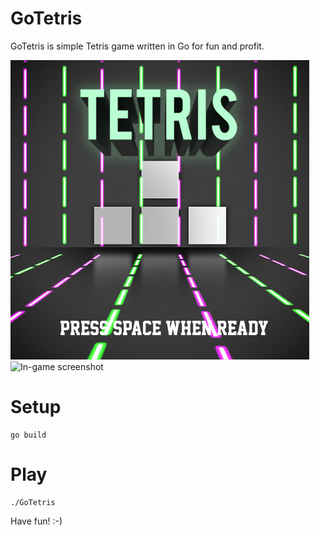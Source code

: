 # GoTetris
GoTetris is simple Tetris game written in Go for fun and profit.

![Splash screen](https://raw.githubusercontent.com/jphalimi/GoTetris/master/resources/screenshot_splash.png) ![In-game screenshot](https://raw.githubusercontent.com/jphalimi/GoTetris/master/resources/screenshot.png)

# Setup
```
go build
```

# Play
```
./GoTetris
```

Have fun! :-)
